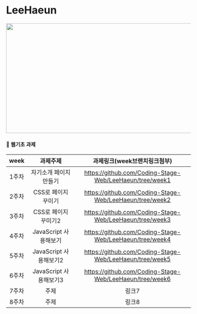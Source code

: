 # LeeHaeun
<img src="https://user-images.githubusercontent.com/93020734/224773474-8803e061-9013-42eb-ae76-c595e1a7263a.png" width="600" height="300" />

#### 🐥 웹기초 과제

|**week**|과제주제|과제링크(week브랜치링크첨부)|
|:---:|:---:|:---:|
|1주차|자기소개 페이지 만들기|https://github.com/Coding-Stage-Web/LeeHaeun/tree/week1|
|2주차|CSS로 페이지 꾸미기|https://github.com/Coding-Stage-Web/LeeHaeun/tree/week2|
|3주차|CSS로 페이지 꾸미기2|https://github.com/Coding-Stage-Web/LeeHaeun/tree/week3|
|4주차|JavaScript 사용해보기|https://github.com/Coding-Stage-Web/LeeHaeun/tree/week4|
|5주차|JavaScript 사용해보기2|https://github.com/Coding-Stage-Web/LeeHaeun/tree/week5|
|6주차|JavaScript 사용해보기3|https://github.com/Coding-Stage-Web/LeeHaeun/tree/week6|
|7주차|주제|링크7|
|8주차|주제|링크8|
